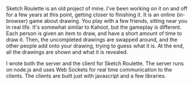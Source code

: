 Sketch Roulette is an old project of mine. I've been working on it on and off for a few years at this point, getting closer to finishing it. It is an online (in-browser) game about drawing. You play with a few friends, sitting near you in real life. It's somewhat similar to Kahoot, but the gameplay is different. Each person is given an item to draw, and have a short amount of time to draw it. Then, the uncompleted drawings are swapped around, and the other people add onto your drawing, trying to guess what it is. At the end, all the drawings are shown and what it is revealed.

I wrote both the server and the client for Sketch Roulette. The server runs on node.js and uses Web Sockets for real time communication to the clients. The clients are built just with javascript and a few libraries.